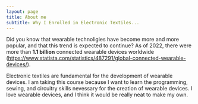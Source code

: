 ```yaml
---
layout: page
title: About me
subtitle: Why I Enrolled in Electronic Textiles...
---
```


Did you know that wearable technoligies have become more and more popular, and that this trend is expected to continue? As of 2022, there were more than **1.1 billion** connected wearable devices worldwide (https://www.statista.com/statistics/487291/global-connected-wearable-devices/). 

Electronic textiles are fundamental for the development of wearable devices. I am taking this course because I want to learn the programming, sewing, and circuitry skills nevessary for the creation of wearable devices. I love wearable devices, and I think it would be really neat to make my own. 

